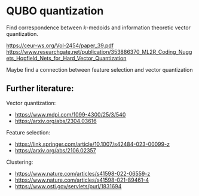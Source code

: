# QUBO quantization

Find correspondence between $k$-medoids and information theoretic vector quantization.

https://ceur-ws.org/Vol-2454/paper_39.pdf
https://www.researchgate.net/publication/353886370_ML2R_Coding_Nuggets_Hopfield_Nets_for_Hard_Vector_Quantization

Maybe find a connection between feature selection and vector quantization

## Further literature:

Vector quantization:
- https://www.mdpi.com/1099-4300/25/3/540
- https://arxiv.org/abs/2304.03616

Feature selection:
- https://link.springer.com/article/10.1007/s42484-023-00099-z
- https://arxiv.org/abs/2106.02357

Clustering:
- https://www.nature.com/articles/s41598-022-06559-z
- https://www.nature.com/articles/s41598-021-89461-4
- https://www.osti.gov/servlets/purl/1831694